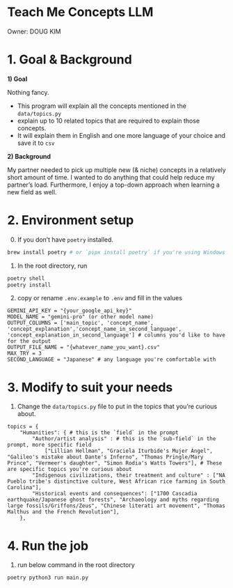 # Teach Me Concepts LLM

Owner: DOUG KIM

# 1. Goal & Background

**1) Goal** 

Nothing fancy. 

- This program will explain all the concepts mentioned in the `data/topics.py`
- explain up to 10 related topics that are required to explain those concepts.
- It will explain them in English and one more language of your choice and save it to `csv`

**2) Background**

My partner needed to pick up multiple new (& niche) concepts in a relatively short amount of time. I wanted to do anything that could help reduce my partner’s load. Furthermore, I enjoy a top-down approach when learning a new field as well. 

# 2. Environment setup

0)  If you don’t have `poetry` installed. 

```bash
brew install poetry # or `pipx install poetry` if you're using Windows 
```

1) In the root directory, run 

```bash
poetry shell
poetry install
```

2) copy or rename `.env.example`  to `.env` and fill in the values 

```
GEMINI_API_KEY = "{your_google_api_key}"
MODEL_NAME = "gemini-pro" (or other model name)
OUTPUT_COLUMNS = ['main_topic', 'concept_name', 'concept_explanation','concept_name_in_second_language', 'concept_explanation_in_second_language'] # columns you'd like to have for the output
OUTPUT_FILE_NAME = "{whatever_name_you_want}.csv"
MAX_TRY = 3 
SECOND_LANGUAGE = "Japanese" # any language you're comfortable with 
```

# 3. Modify to suit your needs

1) Change the `data/topics.py` file to put in the topics that you’re curious about. 

```
topics = {
    "Humanities": { # this is the `field` in the prompt 
        "Author/artist analysis" : # this is the `sub-field` in the prompt, more specific field
	        ["Lillian Hellman", "Graciela Iturbide's Mujer Ángel", "Galileo's mistake about Dante's Inferno", "Thomas Pringle/Mary Prince", "Vermeer's daughter", "Simon Rodia's Watts Towers"], # These are specific topics you're curious about
        "Indigenous civilizations, their treatment and culture" : ["NA Pueblo tribe's distinctive culture, West African rice farming in South Carolina"], 
        "Historical events and consequences": ["1700 Cascadia earthquake/Japanese ghost forests", "Archaeology and myths regarding large fossils/Griffons/Zeus", "Chinese literati art movement", "Thomas Malthus and the French Revolution"],
    },
```

# 4. Run the job

1) run below command in the root directory

```
poetry python3 run main.py
```
